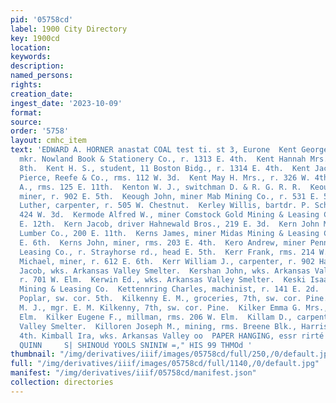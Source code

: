 ```yaml
---
pid: '05758cd'
label: 1900 City Directory
key: 1900cd
location: 
keywords: 
description: 
named_persons: 
rights: 
creation_date: 
ingest_date: '2023-10-09'
format: 
source: 
order: '5758'
layout: cmhc_item
text: 'EDWARD A. HORNER anastat COAL test ti. st 3, Eurone  Kent George L., frame
  mkr. Nowland Book & Stationery Co., r. 1313 E. 4th.  Kent Hannah Mrs., r. 186 W.
  8th.  Kent H. S., student, 11 Boston Bidg., r. 1314 E. 4th.  Kent Jacob L., teamster
  Pierce, Reefe & Co., rms. 112 W. 3d.  Kent May H. Mrs., r. 326 W. 4th.  Kenton John
  A., rms. 125 E. 11th.  Kenton W. J., switchman D. & R. G. R. R.  Keough Ambrose,
  miner, r. 902 E. 5th.  Keough John, miner Mab Mining Co., r. 531 E. 5th.  Keplinger
  Luther, carpenter, r. 505 W. Chestnut.  Kerley Willis, bartdr. P. Schniders, rms.
  424 W. 3d.  Kermode Alfred W., miner Comstock Gold Mining & Leasing Co., r. 512
  E. 12th.  Kern Jacob, driver Hahnewald Bros., 219 E. 3d.  Kern John M., bkkpr. Roberts
  Lumber Co., 200 E. 11th.  Kerns James, miner Midas Mining & Leasing Co., rms. 326
  E. 6th.  Kerns John, miner, rms. 203 E. 4th.  Kero Andrew, miner Penn. Mining &
  Leasing Co., r. Strayhorse rd., head E. 5th.  Kerr Frank, rms. 214 W. 2d.  Kerr
  Michael, miner, r. 612 E. 6th.  Kerr William J., carpenter, r. 902 Harrison av.  Kershan
  Jacob, wks. Arkansas Valley Smelter.  Kershan John, wks. Arkansas Valley Smelter,
  r. 701 W. Elm.  Kerwin Ed., wks. Arkansas Valley Smelter.  Keski Isaac, miner Penn.
  Mining & Leasing Co.  Kettennring Charles, machinist, r. 141 E. 2d.  Keystone Block,
  Poplar, sw. cor. 5th.  Kilkenny E. M., groceries, 7th, sw. cor. Pine.  Kilkenny
  M. J., mgr. E. M. Kilkenny, 7th, sw. cor. Pine.  Kilker Emma G. Mrs., r. 206 W.
  Elm.  Kilker Eugene F., millman, rms. 206 W. Elm.  Killam D., carpenter Arkansas
  Valley Smelter.  Killoren Joseph M., mining, rms. Breene Blk., Harrison  av., cor.
  4th. Kimball Ira, wks. Arkansas Valley oo  PAPER HANGING, essr rirté smncer J. J.
  QUINN     S| SHINOUd YOOLS SNINIW =," HIS 99 THMOd '
thumbnail: "/img/derivatives/iiif/images/05758cd/full/250,/0/default.jpg"
full: "/img/derivatives/iiif/images/05758cd/full/1140,/0/default.jpg"
manifest: "/img/derivatives/iiif/05758cd/manifest.json"
collection: directories
---
```

